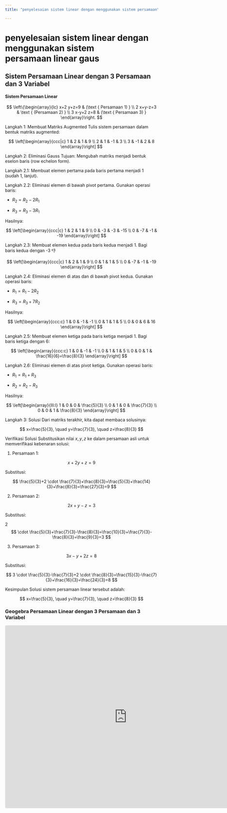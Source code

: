 ```yaml
---
title: "penyelesaian sistem linear dengan menggunakan sistem persamaan\_linear\_gaus"

---
```


# penyelesaian sistem linear dengan menggunakan sistem persamaan linear gaus

## Sistem Persamaan Linear dengan 3 Persamaan dan 3 Variabel

#### Sistem Persamaan Linear


$$ \left\{\begin{array}{lc}
x+2 y+z=9 & (\text { Persamaan 1) } \\
2 x+y-z=3 & \text { (Persamaan 2) } \\
3 x-y+2 z=8 & (\text { Persamaan 3) }
\end{array}\right. $$

Langkah 1: Membuat Matriks Augmented
Tulis sistem persamaan dalam bentuk matriks augmented:


$$ \left[\begin{array}{ccc|c}
1 & 2 & 1 & 9 \\
2 & 1 & -1 & 3 \\
3 & -1 & 2 & 8
\end{array}\right] $$

Langkah 2: Eliminasi Gauss
Tujuan: Mengubah matriks menjadi bentuk eselon baris (row echelon form).

Langkah 2.1: Membuat elemen pertama pada baris pertama menjadi 1 (sudah 1, lanjut).

Langkah 2.2: Eliminasi elemen di bawah pivot pertama.
Gunakan operasi baris:

- $R_2=R_2-2 R_1$

- $R_3=R_3-3 R_1$

Hasilnya:

$$ \left[\begin{array}{ccc|c}
1 & 2 & 1 & 9 \\
0 & -3 & -3 & -15 \\
0 & -7 & -1 & -19
\end{array}\right] $$

Langkah 2.3: Membuat elemen kedua pada baris kedua menjadi 1.
Bagi baris kedua dengan -3 :-1:


$$ \left[\begin{array}{ccc|c}
1 & 2 & 1 & 9 \\
0 & 1 & 1 & 5 \\
0 & -7 & -1 & -19
\end{array}\right] $$

Langkah 2.4: Eliminasi elemen di atas dan di bawah pivot kedua.
Gunakan operasi baris:

* $R_1=R_1-2 R_2$

- $R_3=R_3+7 R_2$

Hasilnya:


$$ \left[\begin{array}{ccc:c}
1 & 0 & -1 & -1 \\
0 & 1 & 1 & 5 \\
0 & 0 & 6 & 16
\end{array}\right] $$


Langkah 2.5: Membuat elemen ketiga pada baris ketiga menjadi 1.
Bagi baris ketiga dengan 6:


$$ \left[\begin{array}{ccc:c}
1 & 0 & -1 & -1 \\
0 & 1 & 1 & 5 \\
0 & 0 & 1 & \frac{16}{6}=\frac{8}{3}
\end{array}\right] $$

Langkah 2.6: Eliminasi elemen di atas pivot ketiga.
Gunakan operasi baris:

- $R_1=R_1+R_3$

- $R_2=R_2-R_3$

Hasilnya:


$$ \left[\begin{array}{lll:l}
1 & 0 & 0 & \frac{5}{3} \\
0 & 1 & 0 & \frac{7}{3} \\
0 & 0 & 1 & \frac{8}{3}
\end{array}\right] $$

Langkah 3: Solusi
Dari matriks terakhir, kita dapat membaca solusinya:


$$ x=\frac{5}{3}, \quad y=\frac{7}{3}, \quad z=\frac{8}{3} $$


Verifikasi Solusi
Substitusikan nilai $x, y, z$ ke dalam persamaan asli untuk memverifikasi kebenaran solusi:

1. Persamaan 1:


$$ x+2 y+z=9 $$

Substitusi:


$$ \frac{5}{3}+2 \cdot \frac{7}{3}+\frac{8}{3}=\frac{5}{3}+\frac{14}{3}+\frac{8}{3}=\frac{27}{3}=9 $$


2. Persamaan 2:


$$ 2 x+y-z=3 $$

Substitusi:


2 $$ \cdot \frac{5}{3}+\frac{7}{3}-\frac{8}{3}=\frac{10}{3}+\frac{7}{3}-\frac{8}{3}=\frac{9}{3}=3 $$

3. Persamaan 3:


$$ 3 x-y+2 z=8 $$

Substitusi:

$$ 3 \cdot \frac{5}{3}-\frac{7}{3}+2 \cdot \frac{8}{3}=\frac{15}{3}-\frac{7}{3}+\frac{16}{3}=\frac{24}{3}=8 $$

Kesimpulan
Solusi sistem persamaan linear tersebut adalah:


$$ x=\frac{5}{3}, \quad y=\frac{7}{3}, \quad z=\frac{8}{3} $$


### Geogebra Persamaan Linear dengan 3 Persamaan dan 3 Variabel
<iframe src="https://www.geogebra.org/calculator/deg5zxxg?embed" width="800" height="600" allowfullscreen style="border: 1px solid #e4e4e4;border-radius: 4px;" frameborder="0"></iframe>


